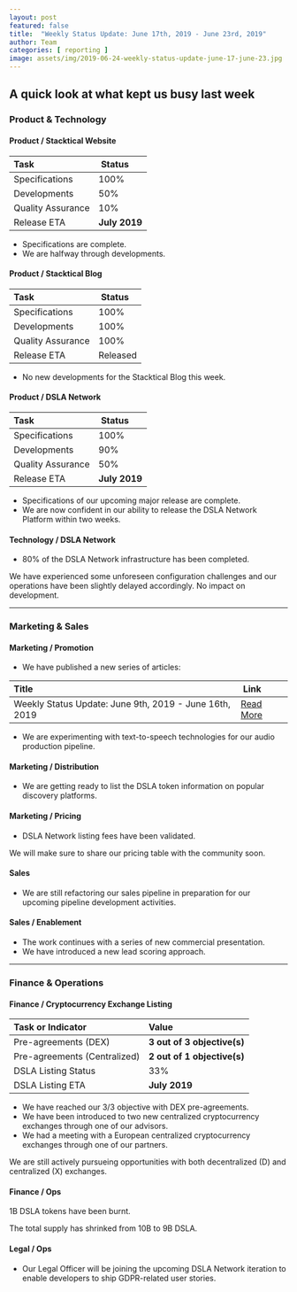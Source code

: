 ```yaml
---
layout: post
featured: false
title:  "Weekly Status Update: June 17th, 2019 - June 23rd, 2019"
author: Team
categories: [ reporting ]
image: assets/img/2019-06-24-weekly-status-update-june-17-june-23.jpg
---
```


## A quick look at what kept us busy last week

### <i class="fas fa-file-code"></i> Product & Technology

#### Product / Stacktical Website

| Task        | Status           |
| :------------- | :-------------|
| Specifications | 100% |
| Developments | 50% |
| Quality Assurance | 10% |
| Release ETA | **July 2019** |  

* Specifications are complete.
* We are halfway through developments.

#### Product / Stacktical Blog

| Task        | Status           |
| :------------- | :-------------|
| Specifications | 100% |
| Developments | 100% |
| Quality Assurance | 100% |
| Release ETA | Released |  

* No new developments for the Stacktical Blog this week.  

#### Product / DSLA Network

| Task        | Status           |
| :------------- | :-------------|
| Specifications | 100% |
| Developments | 90% |
| Quality Assurance | 50% |
| Release ETA | **July 2019** |  

* Specifications of our upcoming major release are complete. 
* We are now confident in our ability to release the DSLA Network Platform within two weeks.

#### Technology / DSLA Network

* 80% of the DSLA Network infrastructure has been completed.

We have experienced some unforeseen configuration challenges and our operations have been slightly delayed accordingly. No impact on development.

<hr />

### <i class="fas fa-briefcase"></i> Marketing & Sales

#### Marketing / Promotion

* We have published a new series of articles:

| Title        | Link           |
| :------------- | :-------------|
| Weekly Status Update: June 9th, 2019 - June 16th, 2019| [Read More](https://blog.stacktical.com/reporting/2019/06/17/weekly-status-update-june-10-june-16.html)   |

* We are experimenting with text-to-speech technologies for our audio production pipeline.

#### Marketing / Distribution

* We are getting ready to list the DSLA token information on popular discovery platforms.

#### Marketing / Pricing

* DSLA Network listing fees have been validated.

 We will make sure to share our pricing table with the community soon.

#### Sales

* We are still refactoring our sales pipeline in preparation for our upcoming pipeline development activities.


#### Sales / Enablement

* The work continues with a series of new commercial presentation.
* We have introduced a new lead scoring approach.

<hr />

### <i class="fas fa-chart-line"></i> Finance & Operations

#### Finance / Cryptocurrency Exchange Listing

| Task or Indicator        | Value |
| :------------- | :-------------|
| Pre-agreements (DEX) | **3 out of 3 objective(s)** |
| Pre-agreements (Centralized) | **2 out of 1 objective(s)** |
| DSLA Listing Status | 33% |
| DSLA Listing ETA | **July 2019** |

* We have reached our 3/3 objective with DEX pre-agreements.
* We have been introduced to two new centralized cryptocurrency exchanges through one of our advisors.
* We had a meeting with a European centralized cryptocurrency exchanges through one of our partners.

We are still actively pursueing opportunities with both decentralized (D) and centralized (X) exchanges.

#### Finance / Ops

1B DSLA tokens have been burnt.

The total supply has shrinked from 10B to 9B DSLA.

#### Legal / Ops

* Our Legal Officer will be joining the upcoming DSLA Network iteration to enable developers to ship GDPR-related user stories.

